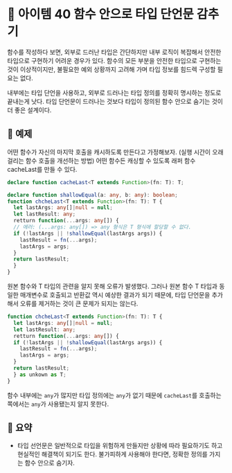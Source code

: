 # 📎 아이템 40 함수 안으로 타입 단언문 감추기

함수를 작성하다 보면, 외부로 드러난 타입은 간단하지만 내부 로직이 복잡해서 안전한 타입으로 구현하기 어려운 경우가 있다. 함수의 모든 부분을 안전한 타입으로 구현하는 것이 이상적이지만, 불필요한 예외 상황까지 고려해 가며 타입 정보를 힘드렉 구성할 필요는 없다.

내부에는 타입 단언을 사용하고, 외부로 드러나는 타입 정의를 정확히 명시하는 정도로 끝내는게 낫다. 타입 단언문이 드러나는 것보다 타입이 정의된 함수 안으로 숨기는 것이 더 좋은 설계이다.

## 📍 예제

어떤 함수가 자신의 마지막 호출을 캐시하도록 만든다고 가정해보자. (실행 시간이 오래걸리는 함수 호출을 개선하는 방법) 어떤 함수든 캐싱할 수 있도록 래퍼 함수 cacheLast를 만들 수 있다.

```typescript
declare function cacheLast<T extends Function>(fn: T): T;

declare function shallowEqual(a: any, b: any): boolean;
function chcheLast<T extends Function>(fn: T): T {
  let lastArgs: any[]|null = null;
  let lastResult: any;
  retturn function(...args: any[]) {
  // 에러: (...args: any[]) => any 형식은 T 형식에 할당할 수 없다.
  if (!lastArgs || !shallowEqual(lastArgs args)) {
    lastResult = fn(...args);
    lastArgs = args;
  }
  return lastResult;
  }
}
```

원본 함수와 T 타입의 관련을 알지 못해 오류가 발생했다. 그러나 원본 함수 T 타입과 동일한 매개변수로 호출되고 반환값 역시 예상한 결과가 되기 때문에, 타입 단언문을 추가해서 오류를 제거하는 것이 큰 문제가 되지는 않는다.

```typescript
function chcheLast<T extends Function>(fn: T): T {
  let lastArgs: any[]|null = null;
  let lastResult: any;
  retturn function(...args: any[]) {
  if (!lastArgs || !shallowEqual(lastArgs args)) {
    lastResult = fn(...args);
    lastArgs = args;
  }
  return lastResult;
  } as unkown as T;
}
```

함수 내부에는 `any`가 많지만 타입 정의에는 `any`가 없기 때문에 `cacheLast`를 호출하는 쪽에서는 `any`가 사용됐는지 알지 못한다.

## 📍 요약

* 타입 선언문은 일반적으로 타입을 위험하게 만들지만 상황에 따라 필요하기도 하고 현실적인 해결책이 되기도 한다. 불가피하게 사용해야 한다면, 정확한 정의를 가지는 함수 안으로 숨기자.
